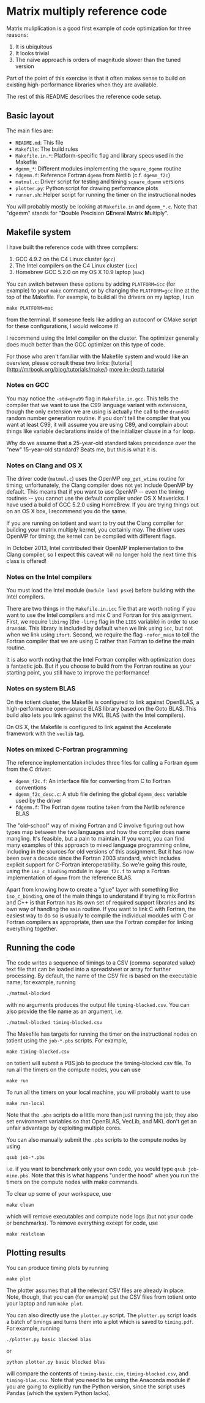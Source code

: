 # Matrix multiply reference code

Matrix muliplication is a good first example of code optimization
for three reasons:

1.  It is ubiquitous
2.  It looks trivial
3.  The naive approach is orders of magnitude slower than the tuned version

Part of the point of this exercise is that it often makes sense to
build on existing high-performance libraries when they are available.

The rest of this README describes the reference code setup.

## Basic layout

The main files are:

* `README.md`: This file
* `Makefile`: The build rules
* `Makefile.in.*`: Platform-specific flag and library specs used in the Makefile
* `dgemm_*`: Different modules implementing the `square_dgemm` routine
* `fdgemm.f`: Reference Fortran `dgemm` from Netlib (c.f. `dgemm_f2c`)
* `matmul.c`: Driver script for testing and timing `square_dgemm` versions
* `plotter.py`: Python script for drawing performance plots
* `runner.sh`: Helper script for running the timer on the instructional nodes

You will probably mostly be looking at `Makefile.in` and `dgemm_*.c`. Note that "dgemm" stands for "**D**ouble Precision **GE**neral **M**atrix **M**ultiply".   
## Makefile system

I have built the reference code with three compilers:

1.  GCC 4.9.2 on the C4 Linux cluster (`gcc`)
2.  The Intel compilers on the C4 Linux cluster (`icc`)
3.  Homebrew GCC 5.2.0 on my OS X 10.9 laptop (`mac`)

You can switch between these options by adding `PLATFORM=icc` (for
example) to your `make` command, or by changing the `PLATFORM=gcc`
line at the top of the Makefile.  For example, to build all the
drivers on my laptop, I run

    make PLATFORM=mac

from the terminal.  If someone feels like adding an autoconf or CMake
script for these configurations, I would welcome it!

I recommend using the Intel compiler on the cluster.  The optimizer
generally does much better than the GCC optimizer on this type of code.

For those who aren't familiar with the Makefile system and would like an overview, please consult these two links: [tutorial] (http://mrbook.org/blog/tutorials/make/) [more in-depth tutorial](http://www.cs.swarthmore.edu/~newhall/unixhelp/howto_makefiles.html) 
### Notes on GCC

You may notice the `-std=gnu99` flag in `Makefile.in.gcc`.  This tells
the compiler that we want to use the C99 language variant with
extensions, though the only extension we are using is actually the
call to the `drand48` random number generation routine.  If you don't
tell the compiler that you want at least C99, it will assume you are
using C89, and complain about things like variable declarations inside
of the initializer clause in a `for` loop.

Why do we assume that a 25-year-old standard takes precedence over the
"new" 15-year-old standard?  Beats me, but this is what it is.

### Notes on Clang and OS X

The driver code (`matmul.c`) uses the OpenMP `omp_get_wtime` routine
for timing; unfortunately, the Clang compiler does not yet include
OpenMP by default.  This means that if you want to use OpenMP -- even
the timing routines -- you cannot use the default compiler under OS X
Mavericks.  I have used a build of GCC 5.2.0 using HomeBrew.  If you
are trying things out on an OS X box, I recommend you do the same.

If you are running on totient and want to try out the Clang compiler for
building your matrix multiply kernel, you certainly may.  The driver
uses OpenMP for timing; the kernel can be compiled with different flags.

In October 2013, Intel contributed their OpenMP implementation to the
Clang compiler, so I expect this caveat will no longer hold the next
time this class is offered!

### Notes on the Intel compilers

You must load the Intel module (`module load psxe`) before building
with the Intel compilers.

There are two things in the `Makefile.in.icc` file that are worth
noting if you want to use the Intel compilers and mix C and Fortran
for this assignment.  First, we require `libirng` (the `-lirng` flag
in the `LIBS` variable) in order to use `drand48`.  This library is
included by default when we link using `icc`, but not when we link
using `ifort`.  Second, we require the flag `-nofor_main` to tell the
Fortran compiler that we are using C rather than Fortran to define the
main routine.

It is also worth noting that the Intel Fortran compiler with
optimization does a fantastic job.  But if you choose to build from
the Fortran routine as your starting point, you still have to improve
the performance!

### Notes on system BLAS

On the totient cluster, the Makefile is configured to link against
OpenBLAS, a high-performance open-source BLAS library based on the Goto BLAS.
This build also lets you link against the MKL BLAS (with the Intel compilers).

On OS X, the Makefile is configured to link against the Accelerate
framework with the `veclib` tag.

### Notes on mixed C-Fortran programming

The reference implementation includes three files for calling a
Fortran `dgemm` from the C driver:

* `dgemm_f2c.f`: An interface file for converting from C to Fortran conventions
* `dgemm_f2c_desc.c`: A stub file defining the global `dgemm_desc` variable
  used by the driver
* `fdgemm.f`: The Fortran `dgemm` routine taken from the Netlib reference BLAS

The "old-school" way of mixing Fortran and C involve figuring out how
types map between the two languages and how the compiler does name
mangling.  It's feasible, but a pain to maintain.  If you want, you
can find many examples of this approach to mixed language programming
online, including in the sources for old versions of this assignment.
But it has now been over a decade since the Fortran 2003 standard,
which includes explicit support for C-Fortran interoperability.  So
we're going this route, using the `iso_c_binding` module in
`dgemm_f2c.f` to wrap a Fortran implementation of `dgemm` from the
reference BLAS.

Apart from knowing how to create a "glue" layer with something like
`iso_c_binding`, one of the main things to understand if trying to mix
Fortran and C++ is that Fortran has its own set of required support
libraries and its own way of handling the `main` routine.  If you want
to link C with Fortran, the easiest way to do so is usually to compile
the individual modules with C or Fortran compilers as appropriate, then
use the Fortran compiler for linking everything together.

## Running the code

The code writes a sequence of timings to a CSV (comma-separated value)
text file that can be loaded into a spreadsheet or array for further
processing.  By default, the name of the CSV file is based on the executable
name; for example, running

    ./matmul-blocked

with no arguments produces the output file `timing-blocked.csv`.  You can
also provide the file name as an argument, i.e.

    ./matmul-blocked timing-blocked.csv

The Makefile has targets for running the timer on the instructional nodes
on totient using the `job-*.pbs` scripts.  For example,

    make timing-blocked.csv

on totient will submit a PBS job to produce the timing-blocked.csv
file.  To run all the timers on the compute nodes, you can use

    make run

To run all the timers on your local machine, you will probably want
to use

    make run-local

Note that the `.pbs` scripts do a little more than just running the
job; they also set environment variables so that OpenBLAS, VecLib,
and MKL don't get an unfair advantage by exploiting multiple cores.

You can also manually submit the `.pbs` scripts to the compute nodes by using 

    qsub job-*.pbs

i.e. if you want to benchmark only your own code, you would type `qsub job-mine.pbs`. Note that this is what happens "under the hood" when you run the timers on the compute nodes with make commands.  

To clear up some of your workspace, use 

    make clean

which will remove executables and compute node logs (but not your code or benchmarks). To remove everything except for code, use

    make realclean


## Plotting results

You can produce timing plots by running

    make plot

The plotter assumes that all the relevant CSV files are already
in place.  Note, though, that you can (for example) put the CSV
files from totient onto your laptop and run `make plot`.

You can also directly use the `plotter.py` script.  The `plotter.py`
script loads a batch of timings and turns them into a plot which is
saved to `timing.pdf`.  For example, running

    ./plotter.py basic blocked blas

or

    python plotter.py basic blocked blas

will compare the contents of `timing-basic.csv`, `timing-blocked.csv`,
and `timing-blas.csv`.  Note that you need to be using the Anaconda
module if you are going to explicitly run the Python version, since the
script uses Pandas (which the system Python lacks).
